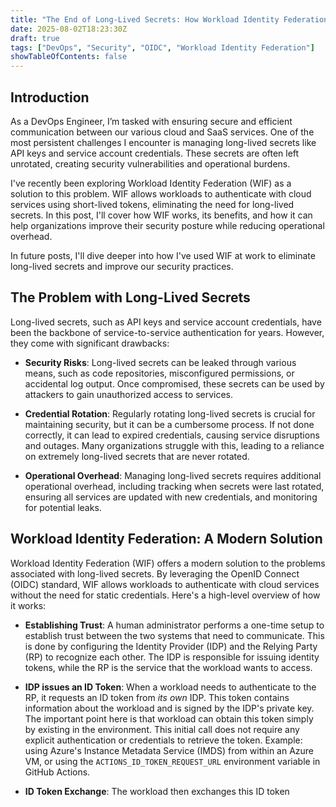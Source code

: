 ```yaml
---
title: "The End of Long-Lived Secrets: How Workload Identity Federation is a Security Superpower"
date: 2025-08-02T18:23:30Z
draft: true
tags: ["DevOps", "Security", "OIDC", "Workload Identity Federation"]
showTableOfContents: false
---
```


## Introduction

As a DevOps Engineer, I’m tasked with ensuring secure and efficient communication between our various cloud and SaaS services. One of the most persistent challenges I encounter is managing long-lived secrets like API keys and service account credentials. These secrets are often left unrotated, creating security vulnerabilities and operational burdens.

I've recently been exploring Workload Identity Federation (WIF) as a solution to this problem. WIF allows workloads to authenticate with cloud services using short-lived tokens, eliminating the need for long-lived secrets. In this post, I'll cover how WIF works, its benefits, and how it can help organizations improve their security posture while reducing operational overhead.

In future posts, I'll dive deeper into how I've used WIF at work to eliminate long-lived secrets and improve our security practices.

## The Problem with Long-Lived Secrets

Long-lived secrets, such as API keys and service account credentials, have been the backbone of service-to-service authentication for years. However, they come with significant drawbacks:

- **Security Risks**: Long-lived secrets can be leaked through various means, such as code repositories, misconfigured permissions, or accidental log output. Once compromised, these secrets can be used by attackers to gain unauthorized access to services.

- **Credential Rotation**: Regularly rotating long-lived secrets is crucial for maintaining security, but it can be a cumbersome process. If not done correctly, it can lead to expired credentials, causing service disruptions and outages. Many organizations struggle with this, leading to a reliance on extremely long-lived secrets that are never rotated.

- **Operational Overhead**: Managing long-lived secrets requires additional operational overhead, including tracking when secrets were last rotated, ensuring all services are updated with new credentials, and monitoring for potential leaks.

## Workload Identity Federation: A Modern Solution

Workload Identity Federation (WIF) offers a modern solution to the problems associated with long-lived secrets. By leveraging the OpenID Connect (OIDC) standard, WIF allows workloads to authenticate with cloud services without the need for static credentials. Here's a high-level overview of how it works:

- **Establishing Trust**: A human administrator performs a one-time setup to establish trust between the two systems that need to communicate. This is done by configuring the Identity Provider (IDP) and the Relying Party (RP) to recognize each other. The IDP is responsible for issuing identity tokens, while the RP is the service that the workload wants to access.

- **IDP issues an ID Token**: When a workload needs to authenticate to the RP, it requests an ID token from *its own* IDP. This token contains information about the workload and is signed by the IDP's private key. The important point here is that workload can obtain this token simply by existing in the environment. This initial call does not require any explicit authentication or credentials to retrieve the token. Example: using Azure's Instance Metadata Service (IMDS) from within an Azure VM, or using the `ACTIONS_ID_TOKEN_REQUEST_URL` environment variable in GitHub Actions.

- **ID Token Exchange**: The workload then exchanges this ID token
